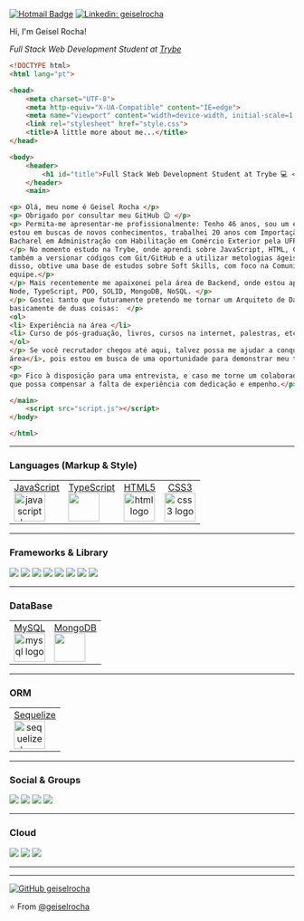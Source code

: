 [![Hotmail Badge](https://img.shields.io/badge/-Hotmail-0078D4?style=flat-square&logo=microsoft-outlook&logoColor=white&link=mailto:geiselrocha@hotmail.com)](mailto:geiselrocha@hotmail.com)
[![Linkedin: geiselrocha](https://img.shields.io/badge/-geiselrocha-blue?style=flat-square&logo=Linkedin&logoColor=white&link=https://www.linkedin.com/in/geisel-rocha-geiselrocha/)](https://www.linkedin.com/in/geisel-rocha-geiselrocha/)

Hi, I'm Geisel Rocha! 
<p><em>Full Stack Web Development Student at <a href="https://www.betrybe.com/">Trybe</a></em></p>

```html
<!DOCTYPE html>
<html lang="pt">

<head>
    <meta charset="UTF-8">
    <meta http-equiv="X-UA-Compatible" content="IE=edge">
    <meta name="viewport" content="width=device-width, initial-scale=1.0">
    <link rel="stylesheet" href="style.css">
    <title>A little more about me...</title>
</head>

<body>
    <header>
        <h1 id="title">Full Stack Web Development Student at Trybe 💻 </h1>
    </header>
    <main>

<p> Olá, meu nome é Geisel Rocha </p>
<p> Obrigado por consultar meu GitHub 😉 </p>
<p> Permita-me apresentar-me profissionalmente: Tenho 46 anos, sou um empreendedor e atualmente 
estou em buscas de novos conhecimentos, trabalhei 20 anos com Importação/Exportação, e sou 
Bacharel em Administração com Habilitação em Comércio Exterior pela UFPR. </p>
</p> No momento estudo na Trybe, onde aprendi sobre JavaScript, HTML, CSS, React, Redux. Aprendi 
também a versionar códigos com Git/GitHub e a utilizar metologias ágeis como Scrum e Kanban. Além 
disso, obtive uma base de estudos sobre Soft Skills, com foco na Comunicação e no trabalho em 
equipe.</p>
</p> Mais recentemente me apaixonei pela área de Backend, onde estou aprendendo sobre Docker, MySQL, 
Node, TypeScript, POO, SOLID, MongoDB, NoSQL. </p>
</p> Gostei tanto que futuramente pretendo me tornar um Arquiteto de Dados, e para isto vou precisar 
basicamente de duas coisas:  </p>
<ol>
<li> Experiência na área </li>
<li> Curso de pós-graduação, livros, cursos na internet, palestras, etc. </li>
</ol>
</p> Se você recrutador chegou até aqui, talvez possa me ajudar a conquistar a  <i>experiência na 
área</i>, pois estou em busca de uma oportunidade para demonstrar meu talento e minhas habilidades. 
<p> 
<p> Fico à disposição para uma entrevista, e caso me torne um colaborador na sua empresa, acredito 
que possa compensar a falta de experiência com dedicação e empenho.</p>

</main>
    <script src="script.js"></script>
</body>

</html>
``` 
<hr />

### Languages (Markup & Style)
<div>
  <table>
    <tr>
      <td>
        <a href="https://www.javascript.com/" target="_blank" align="center">
        <div>JavaScript</div>
        <img src="https://cdn.jsdelivr.net/gh/devicons/devicon/icons/javascript/javascript-original.svg" height="50" width="55" alt="javascript logo"  />
        </a>
      </td>
      <td>
        <a href="https://www.typescriptlang.org/" target="_blank" align="center">
        <div>TypeScript</div>
        <img src="https://cdn.jsdelivr.net/gh/devicons/devicon/icons/typescript/typescript-original.svg" height="50" width="55" />
        </a>
      </td>
      <td>
        <a href="https://developer.mozilla.org/pt-BR/docs/Web/HTML" target="_blank" align="center">
        <div>HTML5</div>
        <img src="https://cdn.jsdelivr.net/gh/devicons/devicon/icons/html5/html5-original.svg" height="50" width="55" alt="html logo" />
        </a>
      </td>
      <td>
        <a href="https://developer.mozilla.org/pt-BR/docs/Web/CSS" target="_blank" align="center">
        <div>CSS3</div>
        <img src="https://cdn.jsdelivr.net/gh/devicons/devicon/icons/css3/css3-original.svg" height="50" width="55" alt="css3 logo"  />
        </a>
      </td>
    </tr>
  </table>
</div>

</div>
<hr />

### Frameworks & Library
<div>
  <img src="https://img.shields.io/badge/chai-A30701?style=for-the-badge&logo=chai&logoColor=white" />
  <img src="https://img.shields.io/badge/Docker-2CA5E0?style=for-the-badge&logo=docker&logoColor=white" />
  <img src="https://img.shields.io/badge/Express.js-000000?style=for-the-badge&logo=express&logoColor=white" />
  <img src="https://img.shields.io/badge/Insomnia-5849be?style=for-the-badge&logo=Insomnia&logoColor=white" />
  <img src="https://img.shields.io/badge/JWT-000000?style=for-the-badge&logo=JSON%20web%20tokens&logoColor=white" />
  <img src="https://img.shields.io/badge/Node.js-43853D?style=for-the-badge&logo=node.js&logoColor=white" />
  <img src="https://img.shields.io/badge/React-20232A?style=for-the-badge&logo=react&logoColor=61DAFB" />
  <img src="https://img.shields.io/badge/Redux-593D88?style=for-the-badge&logo=redux&logoColor=white" />
</div>
<hr />

### DataBase
<div>
  <table>
  <tr>
  <td>
    <a href="https://www.mysql.com/" target="_blank" align="center">
      <div>MySQL</div>
      <img src="https://cdn.jsdelivr.net/gh/devicons/devicon/icons/mysql/mysql-original.svg" height="50" width="55" alt="mysql logo"  />
    </a>
  </td>
   <td>
    <a href="https://www.mongodb.com/" target="_blank" align="center">
      <div>MongoDB</div>
      <img src="https://cdn.jsdelivr.net/gh/devicons/devicon/icons/mongodb/mongodb-original.svg" height="50" width="55"/>
    </a>
  </td>
  </tr>
  </table>
</div>
<hr />

### ORM
<div>
  <table>
    <tr>
      <td>
        <a href="https://sequelize.org/" target="_blank" align="center">
        <div>Sequelize</div>
        <img src="https://sequelize.org/img/logo.svg" height="50" width="55" alt="sequelize logo"  />
        </a>
      </td>
    </tr>
  </table>
 </div>
<hr />

### Social & Groups
<div>
  <img src="https://img.shields.io/badge/GIT-E44C30?style=for-the-badge&logo=git&logoColor=white" />
  <img src="https://img.shields.io/badge/Google%20Meet-00897B?style=for-the-badge&logo=google-meet&logoColor=white" />
  <img src="https://img.shields.io/badge/Slack-4A154B?style=for-the-badge&logo=slack&logoColor=white" />
  <img src="https://img.shields.io/badge/Zoom-2D8CFF?style=for-the-badge&logo=zoom&logoColor=white" />
</div>
<hr />

### Cloud
<div>
  <img src="https://img.shields.io/badge/Heroku-430098?style=for-the-badge&logo=heroku&logoColor=white" />
  <img src="https://img.shields.io/badge/Railway-131415?style=for-the-badge&logo=railway&logoColor=white" />
  <img src="https://img.shields.io/badge/Vercel-000000?style=for-the-badge&logo=vercel&logoColor=white" />
</div>
<hr />


---
[![GitHub geiselrocha](https://img.shields.io/github/followers/geiselrocha?label=follow&style=social)](https://github.com/geiselrocha)

⭐️ From [@geiselrocha](https://github.com/geiselrocha)
